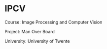 # IPCV

Course: Image Processing and Computer Vision

Project: Man Over Board

University: University of Twente
